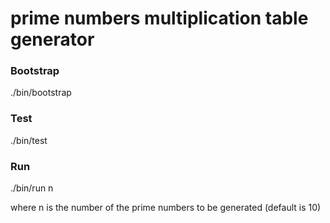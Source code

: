 prime numbers multiplication table generator
===========

### Bootstrap
./bin/bootstrap

### Test
./bin/test

### Run
./bin/run n

where n is the number of the prime numbers to be generated (default is 10)
